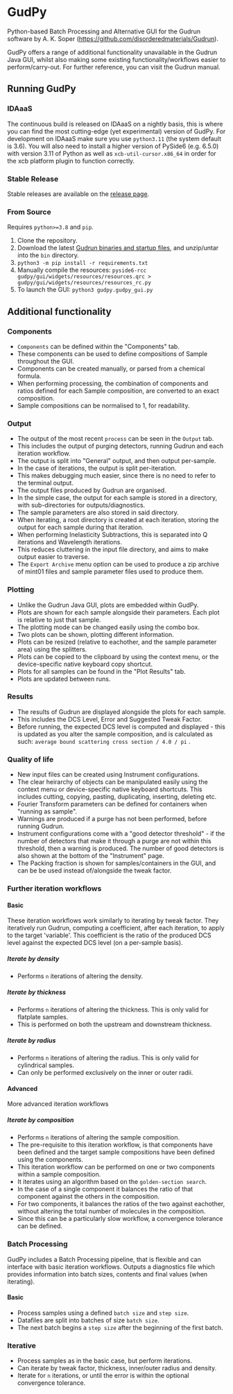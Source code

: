 # GudPy

Python-based Batch Processing and Alternative GUI for the Gudrun software by A. K. Soper (https://github.com/disorderedmaterials/Gudrun).

GudPy offers a range of additional functionality unavailable in the Gudrun Java GUI, whilst also making some existing functionality/workflows easier to perform/carry-out. For further reference, you can visit the Gudrun manual.

## Running GudPy
### IDAaaS
The continuous build is released on IDAaaS on a nightly basis, this is where you can find the most cutting-edge (yet experimental) version of GudPy.
For development on IDAaaS make sure you use `python3.11` (the system default is 3.6). You will also need to install a higher version of PySide6 (e.g. 6.5.0) with version 3.11 of Python as well as `xcb-util-cursor.x86_64` in order for the xcb platform plugin to function correctly.
### Stable Release
Stable releases are available on the [release page](https://github.com/disorderedmaterials/GudPy/releases).
### From Source
Requires `python>=3.8` and `pip`.
1. Clone the repository.
2. Download the latest [Gudrun binaries and startup files](https://github.com/disorderedmaterials/Gudrun/releases), and unzip/untar into the `bin` directory.
4. `python3 -m pip install -r requirements.txt`
5. Manually compile the resources: `pyside6-rcc gudpy/gui/widgets/resources/resources.qrc > gudpy/gui/widgets/resources/resources_rc.py`
6. To launch the GUI: `python3 gudpy.gudpy_gui.py`

## Additional functionality
### Components
- `Components` can be defined within the "Components" tab.
- These components can be used to define compositions of Sample throughout the GUI.
- Components can be created manually, or parsed from a chemical formula.
- When performing processing, the combination of components and ratios defined for each Sample composition, are converted to an exact composition.
- Sample compositions can be normalised to 1, for readability.
### Output
- The output of the most recent `process` can be seen in the `Output` tab.
- This includes the output of purging detectors, running Gudrun and each iteration workflow.
- The output is split into "General" output, and then output per-sample.
- In the case of iterations, the output is split per-iteration.
- This makes debugging much easier, since there is no need to refer to the terminal output.
- The output files produced by Gudrun are organised.
- In the simple case, the output for each sample is stored in a directory, with sub-directories for outputs/diagnostics.
- The sample parameters are also stored in said directory.
- When iterating, a root directory is created at each iteration, storing the output for each sample during that iteration.
- When performing Inelasticity Subtractions, this is separated into Q iterations and Wavelength iterations.
- This reduces cluttering in the input file directory, and aims to make output easier to traverse.
- The `Export Archive` menu option can be used to produce a zip archive of mint01 files and sample parameter files used to produce them.
### Plotting
- Unlike the Gudrun Java GUI, plots are embedded within GudPy.
- Plots are shown for each sample alongside their parameters. Each plot is relative to just that sample.
- The plotting mode can be changed easily using the combo box.
- Two plots can be shown, plotting different information.
- Plots can be resized (relative to eachother, and the sample parameter area) using the splitters.
- Plots can be copied to the clipboard by using the context menu, or the device-specific native keyboard copy shortcut.
- Plots for all samples can be found in the "Plot Results" tab.
- Plots are updated between runs.
### Results
- The results of Gudrun are displayed alongside the plots for each sample.
- This includes the DCS Level, Error and Suggested Tweak Factor.
- Before running, the expected DCS level is computed and displayed - this is updated as you alter the sample composition, and is calculated as such: `average bound scattering cross section / 4.0 / pi` .
### Quality of life
- New input files can be created using Instrument configurations.
- The clear heirarchy of objects can be manipulated easily using the context menu or device-specific native keyboard shortcuts. This includes cutting, copying, pasting, duplicating, inserting, deleting etc.
- Fourier Transform parameters can be defined for containers when "running as sample".
- Warnings are produced if a purge has not been performed, before running Gudrun.
- Instrument configurations come with a "good detector threshold" - if the number of detectors that make it through a purge are not within this threshold, then a warning is produced. The number of good detectors is also shown at the bottom of the "Instrument" page.
- The Packing fraction is shown for samples/containers in the GUI, and can be be used instead of/alongside the tweak factor.
### Further iteration workflows
#### Basic
These iteration workflows work similarly to iterating by tweak factor.
They iteratively run Gudrun, computing a coefficient, after each iteration, to apply to the target 'variable'.
This coefficient is the ratio of the produced DCS level against the expected DCS level (on a per-sample basis).
##### Iterate by density
- Performs `n` iterations of altering the density.
##### Iterate by thickness
 - Performs `n` iterations of altering the thickness. This is only valid for flatplate samples.
 - This is performed on both the upstream and downstream thickness.
##### Iterate by radius
 - Performs `n` iterations of altering the radius. This is only valid for cylindrical samples.
 - Can only be performed exclusively on the inner or outer radii.
#### Advanced
More advanced iteration workflows
##### Iterate by composition
 - Performs `n` iterations of altering the sample composition.
 - The pre-requisite to this iteration workflow, is that components have been defined and the target sample compositions have been defined using the components.
 - This iteration workflow can be performed on one or two components within a sample composition.
 - It iterates using an algorithm based on the `golden-section search`.
 - In the case of a single component it balances the ratio of that component against the others in the composition.
 - For two components, it balances the ratios of the two against eachother, without altering the total number of molecules in the composition.
 - Since this can be a particularly slow workflow, a convergence tolerance can be defined.
### Batch Processing
GudPy includes a Batch Processing pipeline, that is flexible and can interface with basic iteration workflows.
Outputs a diagnostics file which provides information into batch sizes, contents and final values (when iterating).
#### Basic
 - Process samples using a defined `batch size` and `step size`.
 - Datafiles are split into batches of size `batch size`.
 - The next batch begins a `step size` after the beginning of the first batch.
### Iterative
 - Process samples as in the basic case, but perform iterations.
 - Can iterate by tweak factor, thickness, inner/outer radius and density.
 - Iterate for `n` iterations, or until the error is within the optional convergence tolerance. 
